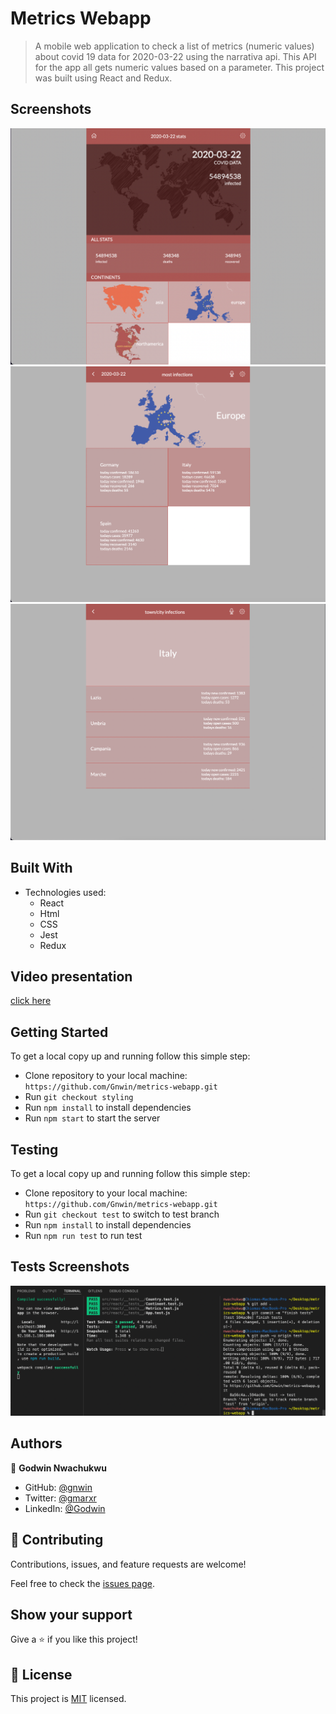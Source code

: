 # Metrics Webapp

>A mobile web application to check a list of metrics (numeric values) about covid 19 data for 2020-03-22 using the narrativa api. This API for the app all gets numeric values based on a parameter. This project was built using React and Redux.

## Screenshots

<img src="./src/assets/images/Screenshot 2022-06-01 at 9.12.11 AM.png">
<img src="./src/assets/images/Screenshot 2022-06-01 at 9.12.40 AM.png">
<img src="./src/assets/images/Screenshot 2022-06-01 at 9.14.18 AM.png">

## Built With

- Technologies used:
  - React
  - Html
  - CSS
  - Jest
  - Redux

## Video presentation

 [click here](https://www.loom.com/share/b3efdda77cd5494892d60420a6897647)

## Getting Started

To get a local copy up and running follow this simple step:

- Clone repository to your local machine: `https://github.com/Gnwin/metrics-webapp.git`
- Run `git checkout styling`
- Run `npm install` to install dependencies
- Run `npm start` to start the server

## Testing

To get a local copy up and running follow this simple step:

- Clone repository to your local machine: `https://github.com/Gnwin/metrics-webapp.git`
- Run `git checkout test` to switch to test branch
- Run `npm install` to install dependencies
- Run `npm run test` to run test

## Tests Screenshots

<img src="./src/assets/images/Screenshot 2022-06-01 at 2.35.46 PM.png">

## Authors

👤 **Godwin Nwachukwu**

- GitHub: [@gnwin](https://github.com/Gnwin)
- Twitter: [@gmarxr](https://twitter.com/gmarxr)
- LinkedIn: [@Godwin](http://www.linkedin.com/in/n-gwin)

## 🤝 Contributing

Contributions, issues, and feature requests are welcome!

Feel free to check the [issues page](https://github.com/Gnwin/metrics-webapp/issues).

## Show your support

Give a ⭐️ if you like this project!

## 📝 License

This project is [MIT](./MIT.md) licensed.